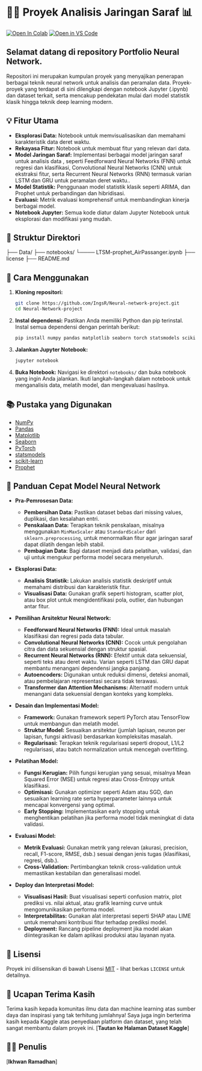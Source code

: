 # 🧠🤖 Proyek Analisis Jaringan Saraf 📊

[![Open In Colab](https://colab.research.google.com/assets/colab-badge.svg)](https://colab.research.google.com/github/USERNAME/Neural-Network-Time-Series)
[![Open in VS Code](https://img.shields.io/badge/Open%20in%20VS%20Code-blue?style=flat-square&logo=visual-studio-code)](https://vscode.dev/github/USERNAME/Neural-Network-Time-Series)

## Selamat datang di repository Portfolio Neural Network. 
Repositori ini merupakan kumpulan proyek yang menyajikan penerapan berbagai teknik neural network untuk analisis dan peramalan data. Proyek-proyek yang terdapat di sini dilengkapi dengan notebook Jupyter (.ipynb) dan dataset terkait, serta mencakup pendekatan mulai dari model statistik klasik hingga teknik deep learning modern.


## 💡 Fitur Utama

*   **Eksplorasi Data:**  Notebook untuk memvisualisasikan dan memahami karakteristik data deret waktu.
*   **Rekayasa Fitur:**  Notebook untuk membuat fitur yang relevan dari data.
*   **Model Jaringan Saraf:**  Implementasi berbagai model jaringan saraf untuk analisis data , seperti Feedforward Neural Networks (FNN) untuk regresi dan klasifikasi, Convolutional Neural Networks (CNN) untuk ekstraksi fitur, serta Recurrent Neural Networks (RNN) termasuk varian LSTM dan GRU untuk peramalan deret waktu..
*   **Model Statistik:**  Penggunaan model statistik klasik seperti ARIMA, dan Prophet untuk perbandingan dan hibridisasi.
*   **Evaluasi:**  Metrik evaluasi komprehensif untuk membandingkan kinerja berbagai model.
*   **Notebook Jupyter:**  Semua kode diatur dalam Jupyter Notebook untuk eksplorasi dan modifikasi yang mudah.



## 📂 Struktur Direktori

├── Data/
├── notebooks/
    └──── LTSM-prophet_AirPassanger.ipynb 
├── license 
├── README.md 


## 🚀 Cara Menggunakan

1.  **Kloning repositori:**

    ```bash
    git clone https://github.com/IngsR/Neural-network-project.git
    cd Neural-Network-project
    ```

2.  **Instal dependensi:** Pastikan Anda memiliki Python dan pip terinstal. Instal semua dependensi dengan perintah berikut:

    ```bash
    pip install numpy pandas matplotlib seaborn torch statsmodels scikit-learn prophet
    ```

3.  **Jalankan Jupyter Notebook:**

    ```bash
    jupyter notebook
    ```

4.  **Buka Notebook:** Navigasi ke direktori `notebooks/` dan buka notebook yang ingin Anda jalankan.  Ikuti langkah-langkah dalam notebook untuk menganalisis data, melatih model, dan mengevaluasi hasilnya.

## 📚 Pustaka yang Digunakan

*   [NumPy](https://numpy.org/)
*   [Pandas](https://pandas.pydata.org/)
*   [Matplotlib](https://matplotlib.org/)
*   [Seaborn](https://seaborn.pydata.org/)
*   [PyTorch](https://pytorch.org/)
*   [statsmodels](https://www.statsmodels.org/stable/index.html)
*   [scikit-learn](https://scikit-learn.org/stable/)
*   [Prophet](https://facebook.github.io/prophet/)

## 📝 Panduan Cepat Model Neural Network

- **Pra-Pemrosesan Data:**
  - **Pembersihan Data:** Pastikan dataset bebas dari missing values, duplikasi, dan kesalahan entri.
  - **Penskalaan Data:** Terapkan teknik penskalaan, misalnya menggunakan `MinMaxScaler` atau `StandardScaler` dari `sklearn.preprocessing`, untuk menormalkan fitur agar jaringan saraf dapat dilatih dengan lebih stabil.
  - **Pembagian Data:** Bagi dataset menjadi data pelatihan, validasi, dan uji untuk mengukur performa model secara menyeluruh.

- **Eksplorasi Data:**
  - **Analisis Statistik:** Lakukan analisis statistik deskriptif untuk memahami distribusi dan karakteristik fitur.
  - **Visualisasi Data:** Gunakan grafik seperti histogram, scatter plot, atau box plot untuk mengidentifikasi pola, outlier, dan hubungan antar fitur.

- **Pemilihan Arsitektur Neural Network:**
  - **Feedforward Neural Networks (FNN):** Ideal untuk masalah klasifikasi dan regresi pada data tabular.
  - **Convolutional Neural Networks (CNN):** Cocok untuk pengolahan citra dan data sekuensial dengan struktur spasial.
  - **Recurrent Neural Networks (RNN):** Efektif untuk data sekuensial, seperti teks atau deret waktu. Varian seperti LSTM dan GRU dapat membantu menangani dependensi jangka panjang.
  - **Autoencoders:** Digunakan untuk reduksi dimensi, deteksi anomali, atau pembelajaran representasi secara tidak terawasi.
  - **Transformer dan Attention Mechanisms:** Alternatif modern untuk menangani data sekuensial dengan konteks yang kompleks.

- **Desain dan Implementasi Model:**
  - **Framework:** Gunakan framework seperti PyTorch atau TensorFlow untuk membangun dan melatih model.
  - **Struktur Model:** Sesuaikan arsitektur (jumlah lapisan, neuron per lapisan, fungsi aktivasi) berdasarkan kompleksitas masalah.
  - **Regularisasi:** Terapkan teknik regularisasi seperti dropout, L1/L2 regularisasi, atau batch normalization untuk mencegah overfitting.

- **Pelatihan Model:**
  - **Fungsi Kerugian:** Pilih fungsi kerugian yang sesuai, misalnya Mean Squared Error (MSE) untuk regresi atau Cross-Entropy untuk klasifikasi.
  - **Optimisasi:** Gunakan optimizer seperti Adam atau SGD, dan sesuaikan learning rate serta hyperparameter lainnya untuk mencapai konvergensi yang optimal.
  - **Early Stopping:** Implementasikan early stopping untuk menghentikan pelatihan jika performa model tidak meningkat di data validasi.

- **Evaluasi Model:**
  - **Metrik Evaluasi:** Gunakan metrik yang relevan (akurasi, precision, recall, F1-score, RMSE, dsb.) sesuai dengan jenis tugas (klasifikasi, regresi, dsb.).
  - **Cross-Validation:** Pertimbangkan teknik cross-validation untuk memastikan kestabilan dan generalisasi model.

- **Deploy dan Interpretasi Model:**
  - **Visualisasi Hasil:** Buat visualisasi seperti confusion matrix, plot prediksi vs. nilai aktual, atau grafik learning curve untuk mengomunikasikan performa model.
  - **Interpretabilitas:** Gunakan alat interpretasi seperti SHAP atau LIME untuk memahami kontribusi fitur terhadap prediksi model.
  - **Deployment:** Rancang pipeline deployment jika model akan diintegrasikan ke dalam aplikasi produksi atau layanan nyata.


## 📝 Lisensi

Proyek ini dilisensikan di bawah Lisensi [MIT](LICENSE) - lihat berkas `LICENSE` untuk detailnya.

## 🙏 Ucapan Terima Kasih

Terima kasih kepada komunitas ilmu data dan machine learning atas sumber daya dan inspirasi yang tak terhitung jumlahnya!
Saya juga ingin berterima kasih kepada Kaggle atas penyediaan platform dan dataset, yang telah sangat membantu dalam proyek ini. [**Tautan ke Halaman Dataset Kaggle**]

## 🧑‍💻 Penulis

[**Ikhwan Ramadhan**]
